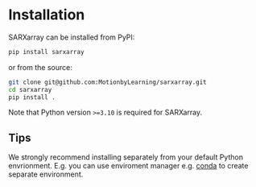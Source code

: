 # Installation

SARXarray can be installed from PyPI:

```sh
pip install sarxarray
```

or from the source:

```sh
git clone git@github.com:MotionbyLearning/sarxarray.git
cd sarxarray
pip install .
```

Note that Python version `>=3.10` is required for SARXarray.

## Tips

We strongly recommend installing separately from your default Python envrionment. E.g. you can use enviroment manager e.g. [conda](https://docs.conda.io/projects/conda/en/latest/user-guide/install/download.html) to create separate environment.
